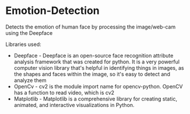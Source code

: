 # Emotion-Detection
Detects the emotion of human face by processing the image/web-cam using the Deepface

Libraries used:
- Deepface - Deepface is an open-source face recognition attribute analysis framework that was created for python. It is a very powerful computer vision library that's helpful in identifying things in images, as the shapes and faces within the image, so it's easy to detect and analyze them 
- OpenCv - cv2 is the module import name for opencv-python. OpenCV has a function to read video, which is cv2 
- Matplotlib - Matplotlib is a comprehensive library for creating static, animated, and interactive visualizations in Python.
